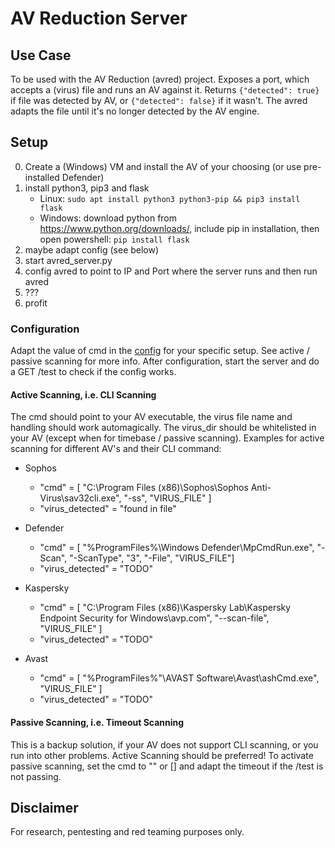 # AV Reduction Server

## Use Case
To be used with the AV Reduction (avred) project. Exposes a port, which accepts a (virus) file and runs an AV against it. Returns ```{"detected": true}``` if file was detected by AV, or ```{"detected": false}``` if it wasn't. The avred adapts the file until it's no longer detected by the AV engine.


## Setup
0. Create a (Windows) VM and install the AV of your choosing (or use pre-installed Defender)
1. install python3,  pip3 and flask 
	- Linux: ```sudo apt install python3 python3-pip && pip3 install flask```
	- Windows: download python from https://www.python.org/downloads/, include pip in installation, then open powershell: ```pip install flask```
2. maybe adapt config (see below)
3. start avred_server.py
4. config avred to point to IP and Port where the server runs and then run avred
5. ???
6. profit

### Configuration
Adapt the value of cmd in the [config](config.json) for your specific setup. See active / passive scanning for more info. After configuration, start the server and do a GET /test to check if the config works.

#### Active Scanning, i.e. CLI Scanning
The cmd should point to your AV executable, the virus file name and handling should work automagically. The virus_dir should be whitelisted in your AV (except when for timebase / passive scanning).
Examples for active scanning for different AV's and their CLI command:

 - Sophos
   - "cmd" = [ "C:\\Program Files (x86)\\Sophos\\Sophos Anti-Virus\\sav32cli.exe", "-ss", "VIRUS_FILE" ]
    - "virus_detected" = "found in file"

 - Defender
   - "cmd" = [ "%ProgramFiles%\\Windows Defender\\MpCmdRun.exe", "-Scan", "-ScanType", "3", "-File", "VIRUS_FILE"]
   - "virus_detected" = "TODO"

 - Kaspersky
   - "cmd" = [ "C:\\Program Files (x86)\\Kaspersky Lab\\Kaspersky Endpoint Security for Windows\\avp.com", "--scan-file", "VIRUS_FILE" ]
   - "virus_detected" = "TODO"

 - Avast
   - "cmd" = [ "%ProgramFiles%"\\AVAST Software\\Avast\\ashCmd.exe", "VIRUS_FILE" ]
   - "virus_detected" = "TODO"


#### Passive Scanning, i.e. Timeout Scanning
This is a backup solution, if your AV does not support CLI scanning, or you run into other problems. Active Scanning should be preferred! To activate passive scanning, set the cmd to "" or [] and adapt the timeout if the /test is not passing.



## Disclaimer
For research, pentesting and red teaming purposes only.
